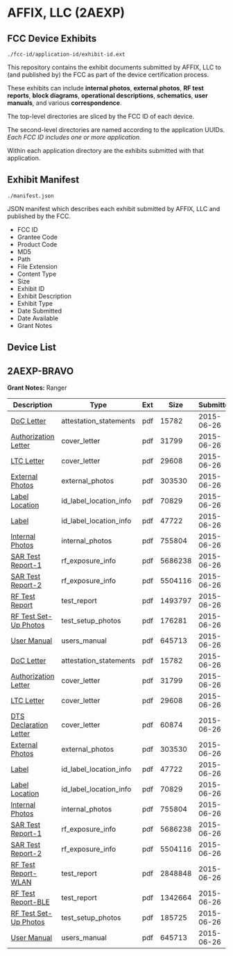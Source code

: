 # AFFIX, LLC (2AEXP)
## FCC Device Exhibits

```
./fcc-id/application-id/exhibit-id.ext
```

This repository contains the exhibit documents submitted by AFFIX, LLC to (and published by) the FCC as part of the device certification process.

These exhibits can include **internal photos**, **external photos**, **RF test reports**, **block diagrams**, **operational descriptions**, **schematics**, **user manuals**, and various **correspondence**.

The top-level directories are sliced by the FCC ID of each device.

The second-level directories are named according to the application UUIDs. *Each FCC ID includes one or more application.*

Within each application directory are the exhibits submitted with that application. 

## Exhibit Manifest

```
./manifest.json
```

JSON manifest which describes each exhibit submitted by AFFIX, LLC and published by the FCC.

- FCC ID
- Grantee Code
- Product Code
- MD5
- Path
- File Extension
- Content Type
- Size
- Exhibit ID
- Exhibit Description
- Exhibit Type
- Date Submitted
- Date Available
- Grant Notes

## Device List
## 2AEXP-BRAVO
**Grant Notes:** Ranger

| Description | Type | Ext | Size | Submitted | Available |
| ----------- | ---- | --- | ---- | --------- | --------- |
| [DoC Letter](2AEXP-BRAVO/1870acd81a4c6ffc0f1c85f1ca398e1c/2658839.pdf) | attestation_statements | pdf | 15782 | 2015-06-26 | 2015-06-26 |
| [Authorization Letter](2AEXP-BRAVO/1870acd81a4c6ffc0f1c85f1ca398e1c/2658841.pdf) | cover_letter | pdf | 31799 | 2015-06-26 | 2015-06-26 |
| [LTC Letter](2AEXP-BRAVO/1870acd81a4c6ffc0f1c85f1ca398e1c/2658842.pdf) | cover_letter | pdf | 29608 | 2015-06-26 | 2015-06-26 |
| [External Photos](2AEXP-BRAVO/1870acd81a4c6ffc0f1c85f1ca398e1c/2658843.pdf) | external_photos | pdf | 303530 | 2015-06-26 | 2015-06-26 |
| [Label Location](2AEXP-BRAVO/1870acd81a4c6ffc0f1c85f1ca398e1c/2658844.pdf) | id_label_location_info | pdf | 70829 | 2015-06-26 | 2015-06-26 |
| [Label](2AEXP-BRAVO/1870acd81a4c6ffc0f1c85f1ca398e1c/2658845.pdf) | id_label_location_info | pdf | 47722 | 2015-06-26 | 2015-06-26 |
| [Internal Photos](2AEXP-BRAVO/1870acd81a4c6ffc0f1c85f1ca398e1c/2658846.pdf) | internal_photos | pdf | 755804 | 2015-06-26 | 2015-06-26 |
| [SAR Test Report-1](2AEXP-BRAVO/1870acd81a4c6ffc0f1c85f1ca398e1c/2658852.pdf) | rf_exposure_info | pdf | 5686238 | 2015-06-26 | 2015-06-26 |
| [SAR Test Report-2](2AEXP-BRAVO/1870acd81a4c6ffc0f1c85f1ca398e1c/2658853.pdf) | rf_exposure_info | pdf | 5504116 | 2015-06-26 | 2015-06-26 |
| [RF Test Report](2AEXP-BRAVO/1870acd81a4c6ffc0f1c85f1ca398e1c/2658854.pdf) | test_report | pdf | 1493797 | 2015-06-26 | 2015-06-26 |
| [RF Test Set-Up Photos](2AEXP-BRAVO/1870acd81a4c6ffc0f1c85f1ca398e1c/2658855.pdf) | test_setup_photos | pdf | 176281 | 2015-06-26 | 2015-06-26 |
| [User Manual](2AEXP-BRAVO/1870acd81a4c6ffc0f1c85f1ca398e1c/2658850.pdf) | users_manual | pdf | 645713 | 2015-06-26 | 2015-06-26 |
| [DoC Letter](2AEXP-BRAVO/059e890b416ae6f968a35129d7cb322c/2658839.pdf) | attestation_statements | pdf | 15782 | 2015-06-26 | 2015-06-26 |
| [Authorization Letter](2AEXP-BRAVO/059e890b416ae6f968a35129d7cb322c/2658841.pdf) | cover_letter | pdf | 31799 | 2015-06-26 | 2015-06-26 |
| [LTC Letter](2AEXP-BRAVO/059e890b416ae6f968a35129d7cb322c/2658842.pdf) | cover_letter | pdf | 29608 | 2015-06-26 | 2015-06-26 |
| [DTS Declaration Letter](2AEXP-BRAVO/059e890b416ae6f968a35129d7cb322c/2658860.pdf) | cover_letter | pdf | 60874 | 2015-06-26 | 2015-06-26 |
| [External Photos](2AEXP-BRAVO/059e890b416ae6f968a35129d7cb322c/2658843.pdf) | external_photos | pdf | 303530 | 2015-06-26 | 2015-06-26 |
| [Label](2AEXP-BRAVO/059e890b416ae6f968a35129d7cb322c/2658845.pdf) | id_label_location_info | pdf | 47722 | 2015-06-26 | 2015-06-26 |
| [Label Location](2AEXP-BRAVO/059e890b416ae6f968a35129d7cb322c/2658844.pdf) | id_label_location_info | pdf | 70829 | 2015-06-26 | 2015-06-26 |
| [Internal Photos](2AEXP-BRAVO/059e890b416ae6f968a35129d7cb322c/2658846.pdf) | internal_photos | pdf | 755804 | 2015-06-26 | 2015-06-26 |
| [SAR Test Report-1](2AEXP-BRAVO/059e890b416ae6f968a35129d7cb322c/2658852.pdf) | rf_exposure_info | pdf | 5686238 | 2015-06-26 | 2015-06-26 |
| [SAR Test Report-2](2AEXP-BRAVO/059e890b416ae6f968a35129d7cb322c/2658853.pdf) | rf_exposure_info | pdf | 5504116 | 2015-06-26 | 2015-06-26 |
| [RF Test Report-WLAN](2AEXP-BRAVO/059e890b416ae6f968a35129d7cb322c/2658869.pdf) | test_report | pdf | 2848848 | 2015-06-26 | 2015-06-26 |
| [RF Test Report-BLE](2AEXP-BRAVO/059e890b416ae6f968a35129d7cb322c/2658870.pdf) | test_report | pdf | 1342664 | 2015-06-26 | 2015-06-26 |
| [RF Test Set-Up Photos](2AEXP-BRAVO/059e890b416ae6f968a35129d7cb322c/2658871.pdf) | test_setup_photos | pdf | 185725 | 2015-06-26 | 2015-06-26 |
| [User Manual](2AEXP-BRAVO/059e890b416ae6f968a35129d7cb322c/2658850.pdf) | users_manual | pdf | 645713 | 2015-06-26 | 2015-06-26 |
